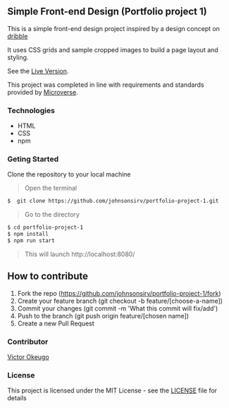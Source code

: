 ## Simple Front-end Design (Portfolio project 1)

This is a simple front-end design project inspired by a design concept on [dribble](https://dribbble.com/shots/9636254-User-profile/attachments/1664646?mode=media)

It uses CSS grids and sample cropped images to build a page layout and styling.

See the [Live Version](https://rawcdn.githack.com/johnsonsirv/portfolio-project-1/a7b3c4e4cb02b8073a0ed5ce2b32d097e68e3b75/index.html).

This project was completed in line with requirements and standards provided by [Microverse](https://www.microverse.org/ 'The Global School for Remote Software Developers!').

### Technologies

- HTML
- CSS
- npm

### Geting Started

Clone the repository to your local machine

> Open the terminal

```sh
$  git clone https://github.com/johnsonsirv/portfolio-project-1.git
```

> Go to the directory

```sh
$ cd portfolio-project-1
$ npm install
$ npm run start
```

> This will launch http://localhost:8080/

## How to contribute

1. Fork the repo (https://github.com/johnsonsirv/portfolio-project-1/fork)
2. Create your feature branch (git checkout -b feature/[choose-a-name])
3. Commit your changes (git commit -m 'What this commit will fix/add')
4. Push to the branch (git push origin feature/[chosen name])
5. Create a new Pull Request

### Contributor

[Victor Okeugo](https://github.com/johnsonsirv)

### License

This project is licensed under the MIT License - see the [LICENSE](./LICENSE.md) file for details
